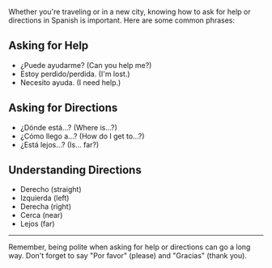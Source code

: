 Whether you're traveling or in a new city, knowing how to ask for help or directions in Spanish is important. Here are some common phrases:

## Asking for Help

- ¿Puede ayudarme? (Can you help me?)
- Estoy perdido/perdida. (I'm lost.)
- Necesito ayuda. (I need help.)

## Asking for Directions

- ¿Dónde está...? (Where is...?)
- ¿Cómo llego a...? (How do I get to...?)
- ¿Está lejos...? (Is... far?)

## Understanding Directions

- Derecho (straight)
- Izquierda (left)
- Derecha (right)
- Cerca (near)
- Lejos (far)

---

Remember, being polite when asking for help or directions can go a long way. Don't forget to say "Por favor" (please) and "Gracias" (thank you).
